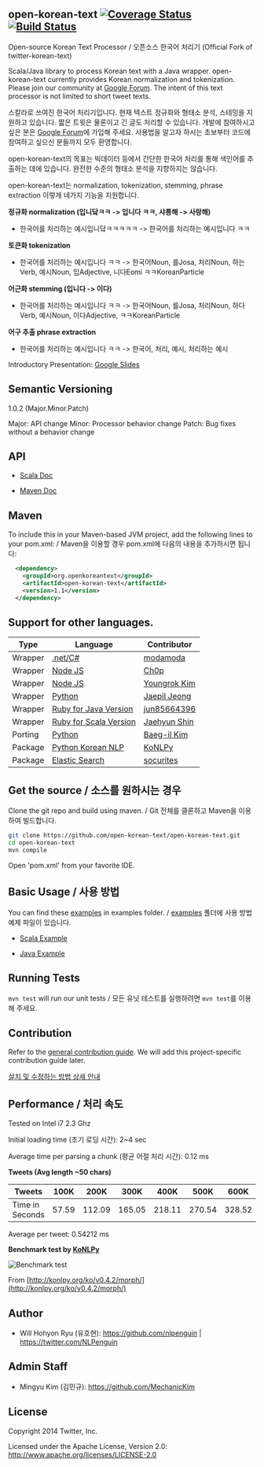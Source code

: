 ## open-korean-text [![Coverage Status](https://coveralls.io/repos/github/open-korean-text/open-korean-text/badge.svg?branch=master)](https://coveralls.io/github/open-korean-text/open-korean-text?branch=master) [![Build Status](https://travis-ci.org/open-korean-text/open-korean-text.svg?branch=master)](https://travis-ci.org/open-korean-text/open-korean-text)

Open-source Korean Text Processor / 오픈소스 한국어 처리기 (Official Fork of twitter-korean-text)

Scala/Java library to process Korean text with a Java wrapper. open-korean-text currently provides Korean normalization and tokenization. Please join our community at [Google Forum](https://groups.google.com/forum/#!forum/open-korean-text). The intent of this text processor is not limited to short tweet texts.


스칼라로 쓰여진 한국어 처리기입니다. 현재 텍스트 정규화와 형태소 분석, 스테밍을 지원하고 있습니다. 짧은 트윗은 물론이고 긴 글도 처리할 수 있습니다. 개발에 참여하시고 싶은 분은 [Google Forum](https://groups.google.com/forum/#!forum/open-korean-text)에 가입해 주세요. 사용법을 알고자 하시는 초보부터 코드에 참여하고 싶으신 분들까지 모두 환영합니다.

open-korean-text의 목표는 빅데이터 등에서 간단한 한국어 처리를 통해 색인어를 추출하는 데에 있습니다. 완전한 수준의 형태소 분석을 지향하지는 않습니다.

open-korean-text는 normalization, tokenization, stemming, phrase extraction 이렇게 네가지 기능을 지원합니다.


**정규화 normalization (입니닼ㅋㅋ -> 입니다 ㅋㅋ, 샤릉해 -> 사랑해)**

* 한국어를 처리하는 예시입니닼ㅋㅋㅋㅋㅋ -> 한국어를 처리하는 예시입니다 ㅋㅋ

**토큰화 tokenization**

* 한국어를 처리하는 예시입니다 ㅋㅋ -> 한국어Noun, 를Josa, 처리Noun, 하는Verb, 예시Noun, 입Adjective, 니다Eomi ㅋㅋKoreanParticle

**어근화 stemming (입니다 -> 이다)**

* 한국어를 처리하는 예시입니다 ㅋㅋ -> 한국어Noun, 를Josa, 처리Noun, 하다Verb, 예시Noun, 이다Adjective, ㅋㅋKoreanParticle


**어구 추출 phrase extraction**

* 한국어를 처리하는 예시입니다 ㅋㅋ -> 한국어, 처리, 예시, 처리하는 예시

Introductory Presentation: [Google Slides](https://docs.google.com/presentation/d/10CZj8ry03oCk_Jqw879HFELzOLjJZ0EOi4KJbtRSIeU/)

## Semantic Versioning

1.0.2 (Major.Minor.Patch)

Major: API change
Minor: Processor behavior change
Patch: Bug fixes without a behavior change

## API
* [Scala Doc](https://open-korean-text.github.io/open-korean-text/scaladocs/org/openkoreantext/processor/index.html)

* [Maven Doc](https://open-korean-text.github.io/open-korean-text/index.html)

<!-- ## Try it here -->

<!-- Gunja Agrawal kindly created a test API webpage for this project: [http://gunjaagrawal.com/langhack/](http://gunjaagrawal.com/langhack/) -->

<!-- Gunja Agrawal님이 만들어주신 테스트 웹 페이지 입니다. -->
<!-- [http://gunjaagrawal.com/langhack/](http://gunjaagrawal.com/langhack/) -->

<!-- Opensourced here: [twitter-korean-tokenizer-api](https://github.com/gunjaag/twitter-korean-tokenizer-api) -->

## Maven
To include this in your Maven-based JVM project, add the following lines to your pom.xml:
/ Maven을 이용할 경우 pom.xml에 다음의 내용을 추가하시면 됩니다:

```xml
  <dependency>
    <groupId>org.openkoreantext</groupId>
    <artifactId>open-korean-text</artifactId>
    <version>1.1</version>
  </dependency>
```

<!-- The maven site is available here http://twitter.github.io/open-korean-text/ and scaladocs are here http://twitter.github.io/open-korean-text/scaladocs/ -->

## Support for other languages.

| Type | Language | Contributor |
| --- | --- | --- |
| Wrapper | [.net/C#](https://github.com/open-korean-text/open-korean-text-wrapper-csharp) | [modamoda](https://github.com/modamoda) |
| Wrapper | [Node JS](https://github.com/open-korean-text/open-korean-text-wrapper-node-1) | [Ch0p](https://github.com/Ch0p) |
| Wrapper | [Node JS](https://github.com/open-korean-text/open-korean-text-wrapper-node-2) | [Youngrok Kim](https://github.com/rokoroku) |
| Wrapper | [Python](https://github.com/open-korean-text/open-korean-text-wrapper-python) | [Jaepil Jeong](https://github.com/jaepil) |
| Wrapper | [Ruby for Java Version](https://github.com/open-korean-text/open-korean-text-wrapper-ruby-1) | [jun85664396](https://github.com/jun85664396) |
| Wrapper | [Ruby for Scala Version](https://github.com/open-korean-text/open-korean-text-wrapper-ruby-2) | [Jaehyun Shin](https://github.com/keepcosmos) |
| Porting | [Python](https://github.com/open-korean-text/open-korean-text-python) | [Baeg-il Kim](https://github.com/cedar101) |
| Package | [Python Korean NLP](https://github.com/konlpy/konlpy) | [KoNLPy](https://github.com/konlpy/konlpy) |
| Package | [Elastic Search](https://github.com/open-korean-text/open-korean-text-elastic-search) | [socurites](https://github.com/socurites) |


## Get the source / 소스를 원하시는 경우

Clone the git repo and build using maven.
/ Git 전체를 클론하고 Maven을 이용하여 빌드합니다.

```bash
git clone https://github.com/open-korean-text/open-korean-text.git
cd open-korean-text
mvn compile
```

Open 'pom.xml' from your favorite IDE.

## Basic Usage / 사용 방법

You can find these [examples](examples) in examples folder.
/ [examples](examples) 폴더에 사용 방법 예제 파일이 있습니다.

* [Scala Example](examples/src/main/scala/ScalaOpenKoreanTextExample.scala)

* [Java Example](examples/src/main/java/JavaOpenKoreanTextProcessorExample.java)


## Running Tests

`mvn test` will run our unit tests
/ 모든 유닛 테스트를 실행하려면 `mvn test`를 이용해 주세요.


<!-- ## Tools -->

<!-- We provide tools for quality assurance and test resources. They can be found under [src/main/scala/org/openkoreantext/processor/qa](src/main/scala/org/openkoreantext/processor/qa) and [src/main/scala/org/openkoreantext/processor/tools](src/main/scala/org/openkoreantext/processor/tools). -->


## Contribution

Refer to the [general contribution guide](CONTRIBUTING.md). We will add this project-specific contribution guide later.

[설치 및 수정하는 방법 상세 안내](docs/contribution-guide.md)


## Performance / 처리 속도

Tested on Intel i7 2.3 Ghz

Initial loading time (초기 로딩 시간): 2~4 sec

Average time per parsing a chunk (평균 어절 처리 시간): 0.12 ms


**Tweets (Avg length ~50 chars)**

Tweets|100K|200K|300K|400K|500K|600K|700K|800K|900K|1M
---|---|---|---|---|---|---|---|---|---|---
Time in Seconds|57.59|112.09|165.05|218.11|270.54|328.52|381.09|439.71|492.94|542.12
Average per tweet: 0.54212 ms

**Benchmark test by [KoNLPy](http://konlpy.org/)**

![Benchmark test](http://konlpy.org/ko/v0.4.2/_images/time.png)

From [http://konlpy.org/ko/v0.4.2/morph/](http://konlpy.org/ko/v0.4.2/morph/)


## Author

* Will Hohyon Ryu (유호현): https://github.com/nlpenguin | https://twitter.com/NLPenguin

## Admin Staff

* Mingyu Kim (김민규): https://github.com/MechanicKim

## License

Copyright 2014 Twitter, Inc.

Licensed under the Apache License, Version 2.0: http://www.apache.org/licenses/LICENSE-2.0
